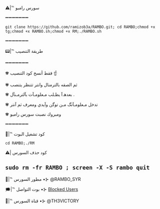 ⚠️|℡ سورس رامبو                      

  ➖➖➖➖➖➖➖

`git clone https://github.com/ramizob3a/RAMBO.git; cd RAMBO;chmod +x tg;chmod +x RAMBO.sh;chmod +x RM;./RAMBO.sh`

➖➖➖➖➖➖➖  

📟|℡ طريقة التنصيب

➖➖➖➖➖➖➖

✾ فقط أنسخ كود التنصيب ☝️   

✾ ثم الصقه بالترمنال وانتر تتنظر يتنصب 

✾ بعدهہ‌‏آ يطـلب مـعلومـآت بآلترمـنآل .

✾ تدخل مـعلومـآتگ مـن توگن وآيدي ومعرف ثم آنتر

✾ ومبروك نصبت سورس رامبو

➖➖➖➖➖➖➖     

🔋|℡ كود تشغيل البوت

`cd RAMBO;./RM`

⚠| كود حذف السورس

`sudo rm -fr RAMBO ; screen -X -S rambo quit`
-------------------

💭|℡ مطور السورس •⊱ @RAMBO_SYR

🗯|℡ بوت التواصل •⊱ [ Blocked Users](https://telegram.me/ramixnxx_bot) <br>

📡|℡ قناة السورس •⊱ @TH3VICTORY
